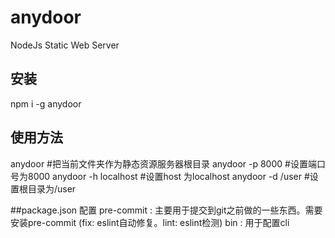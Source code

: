 # anydoor
NodeJs Static Web Server

## 安装
npm i -g anydoor

## 使用方法

anydoor #把当前文件夹作为静态资源服务器根目录
anydoor -p 8000 #设置端口号为8000
anydoor -h localhost #设置host 为localhost
anydoor -d /user #设置根目录为/user

##package.json 配置
pre-commit : 主要用于提交到git之前做的一些东西。需要安装pre-commit (fix: eslint自动修复。lint: eslint检测)
bin : 用于配置cli
